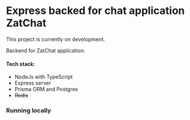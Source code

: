 # Express backed for chat application ZatChat

This project is currently on development.

Backend for ZatChat application.

#### Tech stack:
- NodeJs with TypeScript
- Express server
- Prisma ORM and Postgres
- <s>Redis</s>


### Running locally
